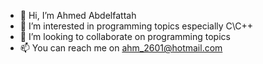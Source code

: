 - 👋 Hi, I’m Ahmed Abdelfattah
- 👀 I’m interested in programming topics especially C\C++
- 💞️ I’m looking to collaborate on programming topics
- 📫 You can reach me on ahm_2601@hotmail.com

<!---
ahm2601/ahm2601 is a ✨ special ✨ repository because its `README.md` (this file) appears on your GitHub profile.
You can click the Preview link to take a look at your changes.
--->
